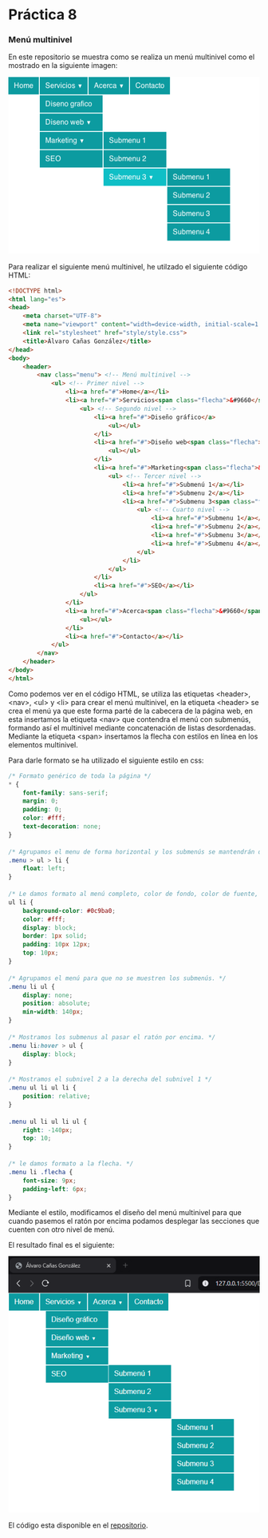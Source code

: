 # Práctica 8
### Menú multinivel

En este repositorio se muestra como se realiza un menú multinivel como el mostrado en la siguiente imagen:

![Imagen de ejemplo menú multinivel](Practica8.png)

Para realizar el siguiente menú multinivel, he utilzado el siguiente código HTML:

```html
<!DOCTYPE html>
<html lang="es">
<head>
    <meta charset="UTF-8">
    <meta name="viewport" content="width=device-width, initial-scale=1.0">
    <link rel="stylesheet" href="style/style.css">
    <title>Álvaro Cañas González</title>
</head>
<body>
    <header>
        <nav class="menu"> <!-- Menú multinivel -->
            <ul> <!-- Primer nivel -->
                <li><a href="#">Home</a></li>
                <li><a href="#">Servicios<span class="flecha">&#9660</span></a>
                    <ul> <!-- Segundo nivel -->
                        <li><a href="#">Diseño gráfico</a>
                            <ul></ul>
                        </li>
                        <li><a href="#">Diseño web<span class="flecha">&#9660</span></a>
                            <ul></ul>
                        </li>
                        <li><a href="#">Marketing<span class="flecha">&#9660</span></a>
                            <ul> <!-- Tercer nivel -->
                                <li><a href="#">Submenú 1</a></li>
                                <li><a href="#">Submenu 2</a></li>
                                <li><a href="#">Submenu 3<span class="flecha">&#9660</span></a>
                                    <ul> <!-- Cuarto nivel -->
                                        <li><a href="#">Submenu 1</a></li>
                                        <li><a href="#">Submenu 2</a></li>
                                        <li><a href="#">Submenu 3</a></li>
                                        <li><a href="#">Submenu 4</a></li>
                                    </ul>
                                </li>
                            </ul>
                        </li>
                        <li><a href="#">SEO</a></li>
                    </ul>
                </li>
                <li><a href="#">Acerca<span class="flecha">&#9660</span></a>
                    <ul></ul>
                </li>
                <li><a href="#">Contacto</a></li>
            </ul>
        </nav>
    </header>
</body>
</html>
```

Como podemos ver en el código HTML, se utiliza las etiquetas &lt;header&gt;, &lt;nav&gt;, &lt;ul&gt; y &lt;li&gt; para crear el menú multinivel, en la etiqueta &lt;header&gt; se crea el menú ya que este forma parté de la cabecera de la página web, en esta insertamos la etiqueta &lt;nav&gt; que contendra el menú con submenús, formando así el multinivel mediante concatenación de listas desordenadas.
Mediante la etiqueta &lt;span&gt; insertamos la flecha con estilos en línea en los elementos multinivel.

Para darle formato se ha utilizado el siguiente estilo en css:

```css
/* Formato genérico de toda la página */
* {
    font-family: sans-serif;
    margin: 0;
    padding: 0;
    color: #fff;
    text-decoration: none;
}

/* Agrupamos el menu de forma horizontal y los submenús se mantendrán de forma vertical. */
.menu > ul > li {
    float: left;
}

/* Le damos formato al menú completo, color de fondo, color de fuente, etc. */
ul li {
    background-color: #0c9ba0;
    color: #fff;
    display: block;
    border: 1px solid;
    padding: 10px 12px;
    top: 10px;
}

/* Agrupamos el menú para que no se muestren los submenús. */
.menu li ul {
    display: none;
    position: absolute;
    min-width: 140px;
}

/* Mostramos los submenus al pasar el ratón por encima. */
.menu li:hover > ul {
    display: block;
}

/* Mostramos el subnivel 2 a la derecha del subnivel 1 */
.menu ul li ul li {
    position: relative;
}

.menu ul li ul li ul {
    right: -140px;
    top: 10;
}

/* le damos formato a la flecha. */
.menu li .flecha {
    font-size: 9px;
    padding-left: 6px;
}
```

Mediante el estilo, modificamos el diseño del menú multinivel para que cuando pasemos el ratón por encima podamos desplegar las secciones que cuenten con otro nivel de menú.

El resultado final es el siguiente:

![Imagen con el resultado final](Resultado.png)

El código esta disponible en el [repositorio](https://github.com/MameHub/DIW/tree/main/practica_8).
